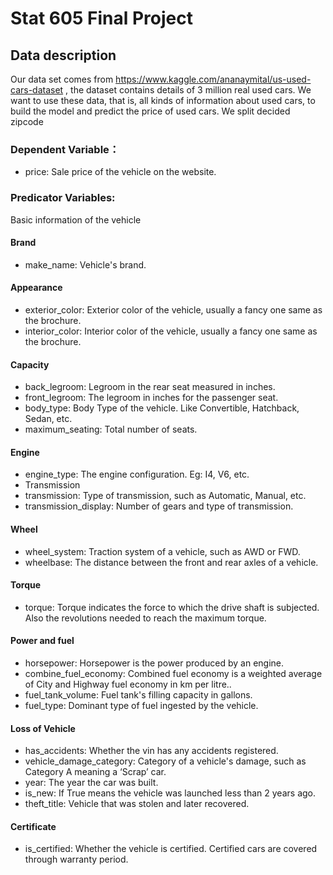# Stat 605 Final Project

## Data description
Our data set comes from https://www.kaggle.com/ananaymital/us-used-cars-dataset , the dataset contains details of 3 million real used cars. We want to use these data, that is, all kinds of information about used cars, to build the model and predict the price of used cars. We split decided zipcode

### Dependent Variable：
- price: Sale price of the vehicle on the website.
### Predicator Variables:
Basic information of the vehicle
#### Brand
- make_name: Vehicle's brand.
#### Appearance
- exterior_color: Exterior color of the vehicle, usually a fancy one same as the brochure.
- interior_color: Interior color of the vehicle, usually a fancy one same as the brochure.
#### Capacity
- back_legroom: Legroom in the rear seat measured in inches.
- front_legroom: The legroom in inches for the passenger seat.
- body_type: Body Type of the vehicle. Like Convertible, Hatchback, Sedan, etc.
- maximum_seating: Total number of seats.
#### Engine
- engine_type: The engine configuration. Eg: I4, V6, etc.
- Transmission
- transmission: Type of transmission, such as Automatic, Manual, etc.
- transmission_display: Number of gears and type of transmission.
#### Wheel
- wheel_system: Traction system of a vehicle, such as AWD or FWD.
- wheelbase: The distance between the front and rear axles of a vehicle.
#### Torque
- torque: Torque indicates the force to which the drive shaft is subjected. Also the revolutions needed to reach the maximum torque.
#### Power and fuel
- horsepower: Horsepower is the power produced by an engine.
- combine_fuel_economy: Combined fuel economy is a weighted average of City and Highway fuel economy in km per litre..
- fuel_tank_volume: Fuel tank's filling capacity in gallons.
- fuel_type: Dominant type of fuel ingested by the vehicle.
#### Loss of Vehicle
- has_accidents: Whether the vin has any accidents registered.
- vehicle_damage_category: Category of a vehicle's damage, such as Category A meaning a ‘Scrap’ car.
- year: The year the car was built.
- is_new: If True means the vehicle was launched less than 2 years ago.
- theft_title: Vehicle that was stolen and later recovered.
#### Certificate
- is_certified: Whether the vehicle is certified. Certified cars are covered through warranty period.
